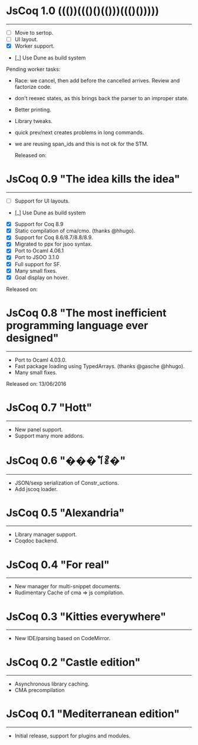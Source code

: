 # JsCoq 1.0 ((())((()()(()))((()()))))
--------------------------------------

  - [ ] Move to sertop.
  - [ ] UI layout.
  - [x] Worker support.
  - [_] Use Dune as build system

Pending worker tasks:

+ Race: we cancel, then add before the cancelled arrives. Review and
  factorize code.
+ don't reexec states, as this brings back the parser to an improper
  state.
+ Better printing.
+ Library tweaks.
+ quick prev/next creates problems in long commands.
+ we are reusing span_ids and this is not ok for the STM.

  Released on: 

# JsCoq 0.9 "The idea kills the idea"
-------------------------------------

  - [ ] Support for UI layouts.
  - [_] Use Dune as build system
  - [x] Support for Coq 8.9
  - [x] Static compilation of cma/cmo. (thanks @hhugo).
  - [x] Support for Coq 8.6/8.7/8.8/8.9.
  - [x] Migrated to ppx for jsoo syntax.
  - [x] Port to Ocaml 4.06.1
  - [x] Port to JSOO 3.1.0
  - [x] Full support for SF.
  - [x] Many small fixes.
  - [x] Goal display on hover.

  Released on: 

# JsCoq 0.8 "The most inefficient programming language ever designed"
-------------------------------------

  - Port to Ocaml 4.03.0.
  - Fast package loading using TypedArrays. (thanks @gasche @hhugo).
  - Many small fixes.

  Released on: 13/06/2016

# JsCoq 0.7 "Hott"
--------------------------------

  - New panel support.
  - Support many more addons.

# JsCoq 0.6 "���𐄽𐄺�"
--------------------------------

  - JSON/sexp serialization of Constr_uctions.
  - Add jscoq loader.

# JsCoq 0.5 "Alexandria"
--------------------------------

  - Library manager support.
  - Coqdoc backend.

# JsCoq 0.4 "For real"
--------------------------------

  - New manager for multi-snippet documents.
  - Rudimentary Cache of cma => js compilation.

# JsCoq 0.3 "Kitties everywhere"
--------------------------------

  - New IDE/parsing based on CodeMirror.

# JsCoq 0.2 "Castle edition"
----------------------------

  - Asynchronous library caching.
  - CMA precompilation

# JsCoq 0.1 "Mediterranean edition"
-----------------------------------

  - Initial release, support for plugins and modules.
